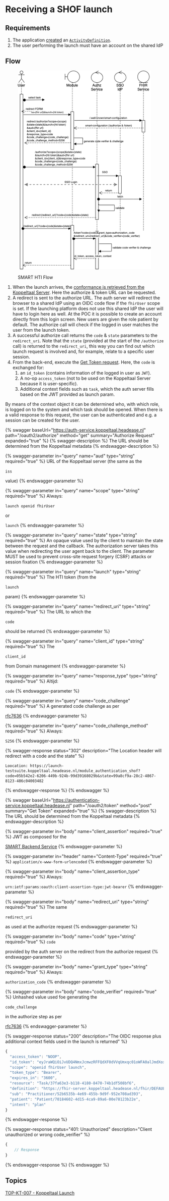 # Receiving a SHOF launch

## Requirements

1. The application [created](../resources-managen/crud-operaties/resource-aanmaken.md) an [`ActivityDefinition`](https://simplifier.net/koppeltaalv2.0/kt2activitydefinition).
2. The user performing the launch must have an account on the shared IdP

## Flow

<figure><img src="../../.gitbook/assets/SMART on FHIR app launch and HTI.drawio (1).png" alt="SMART HTI Flow"><figcaption><p>SMART HTI Flow</p></figcaption></figure>

1. When the launch arrives, the [conformance is retrieved from the Koppeltaal Server](../koppeltaal-server-metadata-opvragen.md). Here the authorize & token URL can be requested.
2. A redirect is sent to the authorize URL. The auth server will redirect the browser to a shared IdP using an OIDC code flow if the `fhirUser` scope is set. If the launching platform does not use this shared IdP the user will have to login here as well. At the POC it is possible to create an account directly from this login screen. New users are given the role patient by default. The authorize call will check if the logged in user matches the user from the launch token.
3. A successful authorize call returns the `code` & `state` parameters to the `redirect_uri`. Note that the `state` (provided at the start of the `/authorize` call) is returned to the `redirect_uri`, this way you can find out which launch request is involved and, for example, relate to a specific user session.
4. From the back-end, execute the [Get Token request](smart-hti-on-fhir-launch-ontvangen.md#get-token). Here, the `code` is exchanged for:
   1. an `id_token` (contains information of the logged in user as `JWT`).
   2. A no-op `access_token` (not to be used on the Koppeltaal Server because it is user-specific).
   3. Additional context fields such as `task`, which the auth server fills based on the JWT provided as launch param.

By means of the context object it can be determined who, with which role, is logged on to the system and which task should be opened. When there is a valid response to this request, the user can be authenticated and e.g. a session can be created for the user.

{% swagger baseUrl="https://auth-service.koppeltaal.headease.nl" path="/oauth2/authorize" method="get" summary="Authorize Request" expanded="true" %}
{% swagger-description %}
The URL should be determined from the Koppeltaal metadata
{% endswagger-description %}

{% swagger-parameter in="query" name="aud" type="string" required="true" %}
URL of the Koppeltaal server (the same as the

`iss`

value)
{% endswagger-parameter %}

{% swagger-parameter in="query" name="scope" type="string" required="true" %}
Always:

`launch openid fhirUser`

or

`launch`
{% endswagger-parameter %}

{% swagger-parameter in="query" name="state" type="string" required="true" %}
An opaque value used by the client to maintain the state between the request and the callback. The authorization server takes this value when redirecting the user agent back to the client. The parameter MUST be used to prevent cross-site request forgery (CSRF) attacks or session fixation
{% endswagger-parameter %}

{% swagger-parameter in="query" name="launch" type="string" required="true" %}
The HTI token (from the

`launch`

param)
{% endswagger-parameter %}

{% swagger-parameter in="query" name="redirect_uri" type="string" required="true" %}
The URL to which the

`code`

should be returned
{% endswagger-parameter %}

{% swagger-parameter in="query" name="client_id" type="string" required="true" %}
The

`client_id`

from Domain management
{% endswagger-parameter %}

{% swagger-parameter in="query" name="response_type" type="string" required="true" %}
Altijd:

`code`
{% endswagger-parameter %}

{% swagger-parameter in="query" name="code_challenge" required="true" %}
A generated code challenge as per

[rfc7636](https://www.rfc-editor.org/rfc/rfc7636#appendix-B)
{% endswagger-parameter %}

{% swagger-parameter in="query" name="code_challenge_method" required="true" %}
Always:

`S256`
{% endswagger-parameter %}

{% swagger-response status="302" description="The Location header will redirect with a code and the state" %}
```
Loocation: https://launch-testsuite.koppeltaal.headease.nl/module_authentication_shof?code=05b542e2-6206-449b-924b-99d39168029b&state=99a8cf9a-28c2-4867-8123-486c04003482
```
{% endswagger-response %}
{% endswagger %}

{% swagger baseUrl="https://authentication-service.koppeltaal.headease.nl" path="/oauth2/token" method="post" summary="Get Token" expanded="true" %}
{% swagger-description %}
The URL should be determined from the Koppeltaal metadata
{% endswagger-description %}

{% swagger-parameter in="body" name="client_assertion" required="true" %}
JWT as composed for the

[SMART Backend Service](../connectie-maken-met-koppeltaal/toegang-tot-koppeltaal.md#1.-jwt-samenstellen)
{% endswagger-parameter %}

{% swagger-parameter in="header" name="Content-Type" required="true" %}
`application/x-www-form-urlencoded`
{% endswagger-parameter %}

{% swagger-parameter in="body" name="client_assertion_type" required="true" %}
Always:

`urn:ietf:params:oauth:client-assertion-type:jwt-bearer`
{% endswagger-parameter %}

{% swagger-parameter in="body" name="redirect_uri" type="string" required="true" %}
The same

`redirect_uri`

as used at the authorize request
{% endswagger-parameter %}

{% swagger-parameter in="body" name="code" type="string" required="true" %}
`code`

provided by the auth server on the redirect from the authorize request
{% endswagger-parameter %}

{% swagger-parameter in="body" name="grant_type" type="string" required="true" %}
Always:

`authorization_code`
{% endswagger-parameter %}

{% swagger-parameter in="body" name="code_verifier" required="true" %}
Unhashed value used foe generating the

`code_challenge`

in the authorize step as per

[rfc7636](https://www.rfc-editor.org/rfc/rfc7636#appendix-B)
{% endswagger-parameter %}

{% swagger-response status="200" description="The OIDC response plus additional context fields used in the launch is returned" %}
```javascript
{
  "access_token": "NOOP",
  "id_token": "eyJraWQiOiJvUDQ4NmxJcmwzRFFQdXF0dVVqUmxqc01oWFA0alJmdXoxS19uX0dpQmRrIiwiYWxnIjoiUlM1MTIiLCJ0eXAiOiJKV1QifQ.eyJpc3MiOiJodHRwczovL2F1dGhlbnRpY2F0aW9uLXNlcnZpY2Uua29wcGVsdGFhbC5oZWFkZWFzZS5ubC8iLCJhdWQiOiJiMDJkNmVhNi1iMWEyLTRjZDQtODJmNS1iNjQyM2Q2NmE5ODgiLCJuYmYiOjE2MzI4MTMzNTAsImV4cCI6MTYzMjgxNjk1MCwibm9uY2UiOiJmNGMxODZlNy1jMzI2LTQxODAtYjFmMi1jYTllMWI4YTgyYWQiLCJzdWIiOiJQYXRpZW50LzE5NjMiLCJhenAiOiJiMDJkNmVhNi1iMWEyLTRjZDQtODJmNS1iNjQyM2Q2NmE5ODgifQ.UfBtTACLOhsCMr4Tlen3RUFek06WgWc-aaTPQzJzmHVGYBLY3CnJXTLI1FfCzp1ChM3vx-e2jbFCDHak6ennsuitki-1HnrZitTKpG8qKZK_f24gwVFM5LmzdUXtuTszJSeulpRG8zmNI96pqaIW4ru995LwhKLd-XSOY02BbAMo4XZ46ZW8DBXnhr32CI9TUza8NEQoxlQAF8EboUhro5vauPrjdshP3jQFUNSs5NceB4er3RnF10Zd6SiLFP-_c2ynaj_v87fJEgVGw63byYcKm6O3bTW2KsSz_YNYDYv8DWjYAp25P79e-Hlc3ERcybhLnLy0_-Rkvjk5P_240g"
  "scope": "openid fhirUser launch",
  "token_type": "Bearer",
  "expires_in": "3600",
  "resource": "Task/37fa63e3-b118-4180-8470-74b1df508bf6",
  "definition": "https://fhir-server.koppeltaal.headease.nl/fhir/DEFAULT/ActivityDefinition/fbbf47a5-2a55-4e3a-8dec-a8eb63875374",
  "sub": "Practitioner/52b6535b-4e69-455b-9d9f-952e708ad393",
  "patient": "Patient/70184602-4d15-4ca9-89a6-00e78123b22e",
  "intent": "plan"
}
```
{% endswagger-response %}

{% swagger-response status="401: Unauthorized" description="Client unauthorized or wrong code_verifier" %}
```javascript
{
    // Response
}
```
{% endswagger-response %}
{% endswagger %}

## Topics

[TOP-KT-007 - Koppeltaal Launch](https://vzvz.atlassian.net/wiki/spaces/KTSA/pages/27123510/TOP-KT-007+-+Koppeltaal+Launch)
